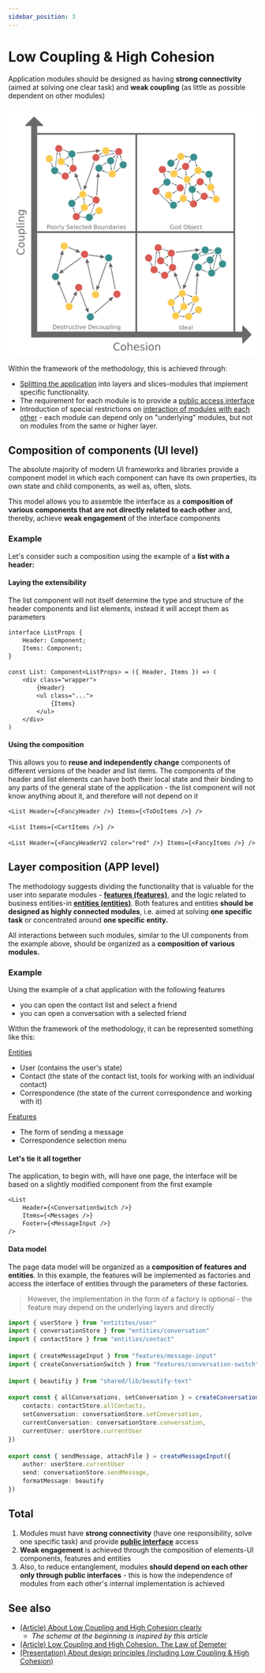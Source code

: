 ```yaml
---
sidebar_position: 3
---
```


# Low Coupling & High Cohesion

Application modules should be designed as having **strong connectivity** (aimed at solving one clear task) and **weak coupling** (as little as possible dependent on other modules)

![coupling-cohesion-themed](/img/coupling.png)

Within the framework of the methodology, this is achieved through:

* [Splitting the application][refs-splitting] into layers and slices-modules that implement specific functionality.
* The requirement for each module is to provide a [public access interface][refs-public-api]
* Introduction of special restrictions on [interaction of modules with each other][refs-cross-communication] - each module can depend only on "underlying" modules, but not on modules from the same or higher layer.

## Composition of components (UI level)

The absolute majority of modern UI frameworks and libraries provide a component model in which each component can have its own properties, its own state and child components, as well as, often, slots.

This model allows you to assemble the interface as a **composition of various components that are not directly related to each other** and, thereby, achieve **weak engagement** of the interface components

### Example

Let's consider such a composition using the example of a **list with a header:**

#### Laying the extensibility

The list component will not itself determine the type and structure of the header components and list elements, instead it will accept them as parameters

```tsx
interface ListProps {
    Header: Component;
    Items: Component;
}

const List: Component<ListProps> = ({ Header, Items }) => (
    <div class="wrapper">
        {Header}
        <ul class="...">
            {Items}
        </ul>
    </div>
)

```

#### Using the composition

This allows you to **reuse and independently change** components of different versions of the header and list items. The components of the header and list elements can have both their local state and their binding to any parts of the general state of the application - the list component will not know anything about it, and therefore will not depend on it

```tsx
<List Header={<FancyHeader />} Items={<ToDoItems />} />

<List Items={<CartItems />} />

<List Header={<FancyHeaderV2 color="red" />} Items={<FancyItems />} />

```

## Layer composition (APP level)

The methodology suggests dividing the functionality that is valuable for the user into separate modules - [**features (features)**][refs-features], and the logic related to business entities-in [**entities (entities)**][refs-entities]. Both features and entities **should be designed as highly connected modules**, i.e. aimed at solving **one specific task** or concentrated around **one specific entity.**

All interactions between such modules, similar to the UI components from the example above, should be organized as a **composition of various modules.**

### Example

Using the example of a chat application with the following features

* you can open the contact list and select a friend
* you can open a conversation with a selected friend

Within the framework of the methodology, it can be represented something like this:

[Entities][refs-entities]

* User (contains the user's state)
* Contact (the state of the contact list, tools for working with an individual contact)
* Correspondence (the state of the current correspondence and working with it)

[Features][refs-features]

* The form of sending a message
* Correspondence selection menu

#### Let's tie it all together

The application, to begin with, will have one page, the interface will be based on a slightly modified component from the first example

```tsx title=page/main/ui.tsx
<List
    Header={<ConversationSwitch />}
    Items={<Messages />}
    Footer={<MessageInput />}
/>
```

#### Data model

The page data model will be organized as a **composition of features and entities**. In this example, the features will be implemented as factories and access the interface of entities through the parameters of these factories.

> However, the implementation in the form of a factory is optional - the feature may depend on the underlying layers and directly

```ts title=pages/main/model.ts
import { userStore } from "entitites/user"
import { conversationStore } from "entities/conversation"
import { contactStore } from "entities/contact"

import { createMessageInput } from "features/message-input"
import { createConversationSwitch } from "features/conversation-switch"

import { beautifiy } from "shared/lib/beautify-text"

export const { allConversations, setConversation } = createConversationSwitch({
    contacts: contactStore.allContacts,
    setConversation: conversationStore.setConversation,
    currentConversation: conversationStore.conversation,
    currentUser: userStore.currentUser
})

export const { sendMessage, attachFile } = createMessageInput({
    author: userStore.currentUser
    send: conversationStore.sendMessage,
    formatMessage: beautify
})
```

## Total

1. Modules must have **strong connectivity** (have one responsibility, solve one specific task) and provide [**public interface**][refs-public-api] access
2. **Weak engagement** is achieved through the composition of elements-UI components, features and entities
3. Also, to reduce entanglement, modules **should depend on each other only through public interfaces** - this is how the independence of modules from each other's internal implementation is achieved

## See also

* [(Article) About Low Coupling and High Cohesion clearly](https://enterprisecraftsmanship.com/posts/cohesion-coupling-difference/)
  * *The scheme at the beginning is inspired by this article*
* [(Article) Low Coupling and High Cohesion. The Law of Demeter](https://medium.com/german-gorelkin/low-coupling-high-cohesion-d36369fb1be9)
* [(Presentation) About design principles (including Low Coupling & High Cohesion)](https://www.slideshare.net/cristalngo/software-design-principles-57388843)

[refs-splitting]: /docs/concepts/app-splitting
[refs-public-api]: /docs/concepts/public-api
[refs-cross-communication]: /docs/concepts/cross-communication
[refs-features]: /docs/reference/layers/features
[refs-entities]: /docs/reference/layers/entities
